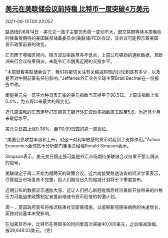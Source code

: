 <!--1623717063000-->
[美元在美联储会议前持稳 比特币一度突破4万美元](https://cn.reuters.com/article/forex-cloe-0614-mon-idCNKCS2DR00Y)
------

<div><i>2021-06-15T00:23:05Z</i></div><p>路透纽约6月14日 - 美元兑一篮子主要货币周一变动不大，因交易商等待本周晚些时候备受期待的美国联邦储备委员会(美联储/FED)会议，该会议可能预示着美国货币政策前景的改变。</p><p>汇市困于窄幅区间内，隐含波动率跌至多年低点，上周公布强劲的通胀数据，且欧洲央行会议结果鸽派，未能令汇市脱离近期的交投水平。</p><p>“本周就看美联储会议了，我们将密切关注有关缩减购债的讨论到底有多少，以及是否对中期前景有任何影响。”Jefferies外汇业务全球主管Brad Bechtel在一份报告中称。</p><p>衡量美元兑一篮子六种货币汇率的美元指数当天持平于90.512。上周该指数上涨0.4%，为五周以来最大的周变化。</p><p>近几周温和的汇市走势打压德意志银行外汇波动率指数周五跌至5.6，为近16个月来最低水平。</p><p>美元兑日圆上涨0.38%，至110.09日圆的逾一周高位。</p><p>“美国公债收益率温和上升，对这一对利率敏感的货币对起到了支撑作用。”Action Economics全球货币分析部门董事总经理Ronald Simpson表示。</p><p>Simpson表示，美元兑日圆走强可能是外汇市场期待美联储会议结果不那么鸽派的信号。</p><p>美联储定于周二开始为期两天的政策会议。近六成接受路透访查的经济学家表示，尽管就业市场复苏不完整，但人们期待已久的缩减计划将于下季度宣布。</p><p>近期公布的数据显示通胀大涨，这让人们担心新冠疫情后经济重新开放带来的价格压力可能迫使政策制定者提前缩减令货币贬值的刺激计划。</p><p>周一，英国政府宣布将推迟结束社交距离措施，以遏制新冠感染病例的快速增长，英镑对此基本未受影响。</p><p>在加密货币中，比特币在两周多的时间里首次突破40,000美元，之后缩减涨幅，报39,649.03美元。（完）</p>
